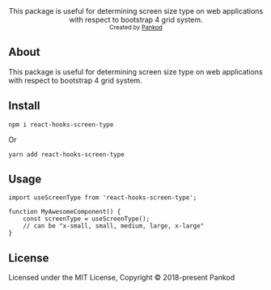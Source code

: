 
<div align="center">This package is useful for determining screen size type on web applications with respect to bootstrap 4 grid system.</div>
<div align="center">
  <sub>Created by <a href="https://www.pankod.com">Pankod</a></sub>
</div>



## About

This package is useful for determining screen size type on web applications with respect to bootstrap 4 grid system.

## Install

```
npm i react-hooks-screen-type

```

Or

```
yarn add react-hooks-screen-type

```

## Usage

```
import useScreenType from 'react-hooks-screen-type';

function MyAwesomeComponent() {
    const screenType = useScreenType();
    // can be "x-small, small, medium, large, x-large"
}

```

## License

Licensed under the MIT License, Copyright © 2018-present Pankod